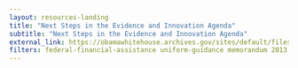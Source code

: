 ```yaml
---
layout: resources-landing
title: "Next Steps in the Evidence and Innovation Agenda"
subtitle: "Next Steps in the Evidence and Innovation Agenda" 
external_link: https://obamawhitehouse.archives.gov/sites/default/files/omb/memoranda/2013/m-13-17.pdf
filters: federal-financial-assistance uniform-guidance memorandum 2013 
---
```


